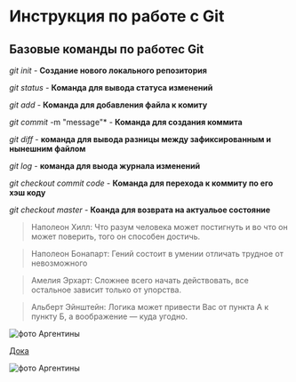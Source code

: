 # Инструкция по работе с Git

## Базовые команды по работес Git

*git init* - **Создание нового локального репозитория**

*git status* - **Команда для вывода статуса изменений**

*git add* - **Команда для добавления файла к комиту**

*git commit* -m "message"* - **Команда для создания коммита**

*git diff* - **команда для вывода разницы между зафиксированным и нынешним файлом**

*git log* - **команда для выода журнала изменений**

*git checkout commit code* - **Команда для перехода к коммиту по его хэш коду**

*git checkout master* - **Коанда для возврата на актуальое состояние**

> Наполеон Хилл: Что разум человека может постигнуть и во что он может поверить, того он способен достичь.

> Наполеон Бонапарт: Гений состоит в умении отличать трудное от невозможного

> Амелия Эрхарт: Сложнее всего начать действовать, все остальное зависит только от упорства.

> Альберт Эйнштейн: Логика может привести Вас от пункта А к пункту Б, а воображение — куда угодно.

![фото Аргентины](C:\Users\user\Desktop\GeekBrains/Аргентина.jpeg)

[Дока](https://doka.guide "Энциклопедия про web-dev")

![фото Аргентины](C:\Users\user\Desktop\GeekBrains\Seminar/Аргентина.jpeg)



